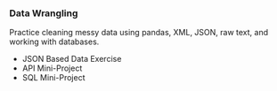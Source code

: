 ### Data Wrangling
Practice cleaning messy data using pandas, XML, JSON, raw text, and working with databases.
* JSON Based Data Exercise
* API Mini-Project
* SQL Mini-Project
